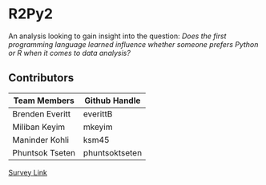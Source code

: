 # R2Py2  

An analysis looking to gain insight into the question: _Does the first programming language learned influence whether someone prefers Python or R when it comes to data analysis?_

## Contributors

| Team Members | Github Handle |
|--------------|---------------|
| Brenden Everitt | everittB |
| Miliban Keyim | mkeyim |
| Maninder Kohli | ksm45 |
| Phuntsok Tseten | phuntsoktseten |

[Survey Link](https://ubc.ca1.qualtrics.com/jfe/form/SV_1TCLkrcktfT5srz)
  
